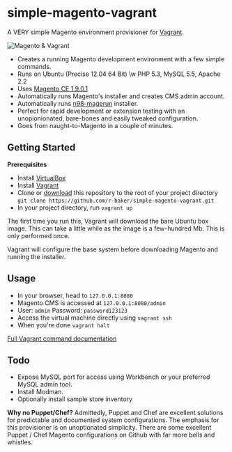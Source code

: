simple-magento-vagrant
======================

A VERY simple Magento environment provisioner for [Vagrant](http://www.vagrantup.com/).

![Magento & Vagrant](https://cookieflow.files.wordpress.com/2013/07/magento_vagrant.jpg?w=525&h=225)

* Creates a running Magento development environment with a few simple commands.
* Runs on Ubuntu (Precise 12.04 64 Bit) \w PHP 5.3, MySQL 5.5, Apache 2.2
* Uses [Magento CE 1.9.0.1](http://www.magentocommerce.com/download)
* Automatically runs Magento's installer and creates CMS admin account.
* Automatically runs [n98-magerun](https://github.com/netz98/n98-magerun) installer. 
* Perfect for rapid development or extension testing with an unopionionated, bare-bones and easily tweaked configuration.
* Goes from naught-to-Magento in a couple of minutes.

## Getting Started

**Prerequisites**

* Install [VirtualBox](https://www.virtualbox.org/wiki/Downloads)
* Install [Vagrant](http://www.vagrantup.com/)
* Clone or [download](https://github.com/r-baker/simple-magento-vagrant/archive/master.zip) this repository to the root of your project directory `git clone https://github.com/r-baker/simple-magento-vagrant.git`
* In your project directory, run `vagrant up`

The first time you run this, Vagrant will download the bare Ubuntu box image. This can take a little while as the image is a few-hundred Mb. This is only performed once.

Vagrant will configure the base system before downloading Magento and running the installer.

## Usage

* In your browser, head to `127.0.0.1:8080`
* Magento CMS is accessed at `127.0.0.1:8080/admin`
* User: `admin` Password: `password123123`
* Access the virtual machine directly using `vagrant ssh`
* When you're done `vagrant halt`

[Full Vagrant command documentation](http://docs.vagrantup.com/v2/cli/index.html)

## Todo
* Expose MySQL port for access using Workbench or your preferred MySQL admin tool.
* Install Modman.
* Optionally install sample store inventory

**Why no Puppet/Chef?**
Admittedly, Puppet and Chef are excellent solutions for predictable and documented system configurations. The emphasis for this provisioner is on unoptionated simplicity. There are some excellent Puppet / Chef Magento configurations on Github with far more bells and whistles.



